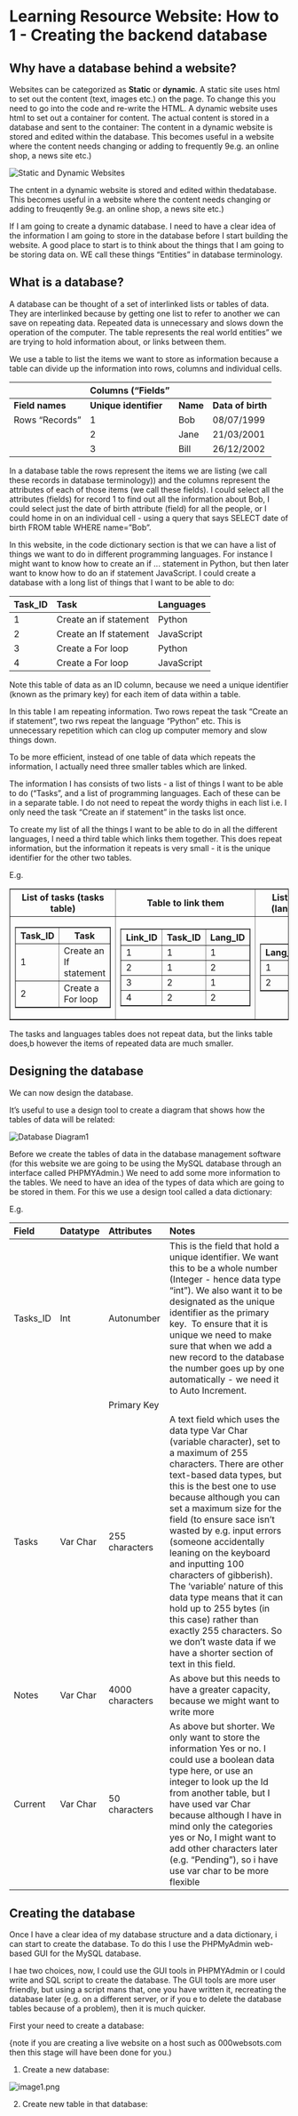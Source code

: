 # Learning Resource Website: How to 1 - Creating the backend database

## Why have a database behind a website?

Websites can be categorized as **Static** or **dynamic**. A static site uses html to set out the content (text, images etc.) on the page. To change this you need to go into the code and re-write the HTML. A dynamic website uses html to set out a container for content. The actual content is stored in a database and sent to the container:
The content in a dynamic website is stored and edited within the database. This becomes useful in a website where the content needs changing or adding to frequently 9e.g. an online shop, a news site etc.)


![Static and Dynamic Websites](https://drpssandbox.000webhostapp.com/images/DocumentationScreenshots/Static&DynamicWebsites.png)

The cntent in a dynamic website is stored and edited within thedatabase. This becomes useful in a website where the content needs changing or adding to freuqently 9e.g. an online shop, a news site etc.)


If I am going to create a dynamic database. I need to have a clear idea of the information I am going to store in the database before I start building the website. A good place to start is to think about the things that I am going to be storing data on. WE call these things “Entities” in database terminology.


## What is a database?
A database can be thought of a set of interlinked lists or tables  of data. They are interlinked because by getting one list to refer to another we can save on repeating data. Repeated data is unnecessary and slows down the operation of the computer. The table represents the real world entities” we are trying to hold information about, or links between them.

We use a table to list the items we want to store as information because a table can divide up the information into rows, columns and individual cells.


| | **Columns (“Fields”** | | |
| :-------- |:-------| :-------| :-------|
| **Field names**| **Unique identifier** | **Name** | **Data of birth** |
| Rows “Records” | 1 | Bob | 08/07/1999 |
| | 2 |Jane| 21/03/2001 |
| | 3 | Bill| 26/12/2002 |

In a database table the rows represent the items we are listing (we call these records in database terminology)) and the columns represent the attributes of each of those items (we call these fields). I could select all the attributes (fields)  for record 1 to find out all the information about Bob, I could select just the date of birth attribute (field) for all the people, or I could home in on an individual cell - using a query that says SELECT date of birth FROM table WHERE name=”Bob”.

In this website, in the code dictionary section is that we can have a list of things we want to do in different programming languages. For instance I might want to know how to create an if ... statement in Python, but then later want to know how to do an if statement JavaScript. I could create a database with a long list of things that I want to be able to do:


| **Task_ID** | **Task** | **Languages** |
| :-------- |:-------| :-------|
| 1 | Create an if statement | Python |
| 2 |Create an If statement |JavaScript |
| 3 |Create a For loop | Python  |
| 4 | Create a For loop | JavaScript |

Note this table of data as an ID column, because we need a unique identifier (known as the primary key) for each item of data within a table.

In this table I am repeating information. Two rows repeat the task “Create an if statement”, two rws repeat the language “Python” etc. This is unnecessary repetition which can clog up computer memory and slow things down.

To be more efficient, instead of one table of data which repeats the information, I actually need three smaller tables which are linked.

The information I has consists of two lists - a list of things I want to be able to do (“Tasks”, and a list of programming languages. Each of these can be in a separate table. I do not need to repeat the wordy thighs in each list i.e. I only need the task “Create an if statement” in the tasks list once.

To create my list of all the things I want to be able to do in all the different languages, I need a third table which links them together. This does repeat information, but the information it repeats is very small - it is the unique identifier for the other two tables.

E.g.

<table border=1 cellpadding=1 cellpsacing=0)
<tr>
<th> List of tasks (tasks table)</th>
<th>Table to link them</th>
<th>List of languages (languages table)</th>
</tr>
<tr>
<td>

<table border=1 cellpadding=1 cellpsacing=0)
<tr>
<th>Task_ID</th>
<th>Task</th>
</tr>
<tr>
<td>1</td><td>Create an If statement</td>
</tr>
<tr>
<td>2</td><td>Create a For loop</td>
</tr>
</table>

<td>

<table border=1 cellpadding=1 cellpsacing=0)
<tr>
<th>Link_ID</th>
<th>Task_ID</th>
<th>Lang_ID</th>
</tr>
<tr>
<td>1</td>
<td>1</td>
<td>1</td>
</tr>
<tr>
<td>2</td>
<td>1</td>
<td>2</td>
</tr>
<tr>
<td>3</td>
<td>2</td>
<td>1</td>
</tr>
<tr>
<td>4</td>
<td>2</td>
<td>2</td>
</tr>
</table>

<td>
<table border=1 cellpadding=1 cellpsacing=0)
<tr>
<th>Lang_Id</th>
<th>Language</th>
</tr>
<tr>
<td>1</td><td>Python</td>
</tr>
<tr>
<td>2</td><td>JavaScript</td>
</tr>
</table>

</tr>
</table>


The tasks and languages tables does not repeat data, but the links table does,b however the items of repeated data are much smaller.

## Designing the database

We can now design the database. 

It’s useful to use a design tool to create a diagram that shows how the tables of data will be related:



![Database Diagram1](https://drpssandbox.000webhostapp.com/images/DocumentationScreenshots/DatabaseDiagram1.png)

Before we create the tables of data in the database management software (for this website we are going to be using the MySQL database through an interface called PHPMYAdmin.) We need to add some more information to the tables. We need to have an idea of the types of data which are going to be stored in them. For this we use a design tool called a data dictionary:

E.g.

| Field | Datatype | Attributes | Notes |
|:------|:---------|:-----------|:------|
| Tasks_ID | Int | Autonumber | This is the field that hold a unique identifier. We want this to be a whole number (Integer - hence data type “int”). We also want it to be designated as the unique identifier as the primary key.  To ensure that it is unique we need to make sure that when we add a new record to the database the number goes up by one automatically - we need it to Auto Increment. |
|  |  | Primary Key |  |
| Tasks | Var Char | 255  characters | A text field which uses the data type Var Char (variable character), set to a maximum of 255 characters. There are other text-based data types, but this is the best one to use because although you can set a maximum size for the field (to ensure sace isn’t wasted by e.g. input errors (someone accidentally leaning on the keyboard and inputting 100 characters of gibberish). The ‘variable’ nature of this data type means that it can hold up to 255 bytes (in this case) rather than exactly 255 characters. So we don’t waste data if we have a shorter section of text in this field. |
| Notes | Var Char | 4000 characters | As above but this needs to have a greater capacity, because we might want to write more |
| Current | Var Char | 50 characters | As above but shorter. We only want to store the information Yes or no. I could use a boolean data type here, or use an integer to look up the Id from another table, but I have used var Char because although I have in mind only the categories yes or No, I might want to add other characters later (e.g. “Pending”), so i have use var char to be more flexible |


## Creating the database


Once I have a clear idea of my database structure and a data dictionary, i can start to create the database. To do this I use the PHPMyAdmin web-based GUI for the MySQL database.

I hae two choices, now, I could use the GUI tools in PHPMYAdmin or I could write and SQL script to create the database. The GUI tools are more user friendly, but using a script mans that, one you have written it, recreating the database later (e.g. on a different server, or if you e to delete the database tables because of a problem), then it is much quicker.

First your need to create a database:

{note if you are creating a live website on a host such as 000websots.com then this stage will have been done for you.)

1) Create a new database:



![image1.png](:/4d04c53fb8a14930bc674a7c35d1be9c)

2) Create new table in that database:

